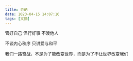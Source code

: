 ```yaml
---
title: 奇葩
date: 1023-04-15 14:07:16
tags: [文摘]
---
```


管好自己 但行好事 不渡他人

不谈内心秩序 只讲爱与和平

我们一路奋战，不是为了能改变世界，而是为了不让世界改变我们
